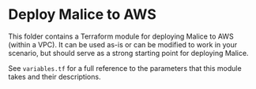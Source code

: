 # Deploy Malice to AWS

This folder contains a Terraform module for deploying Malice to AWS
(within a VPC). It can be used as-is or can be modified to work in your
scenario, but should serve as a strong starting point for deploying Malice.

See `variables.tf` for a full reference to the parameters that this module
takes and their descriptions.
